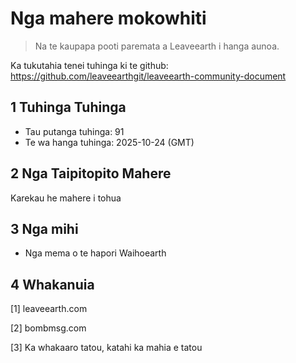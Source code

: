 # Nga mahere mokowhiti

>Na te kaupapa pooti paremata a Leaveearth i hanga aunoa.

Ka tukutahia tenei tuhinga ki te github: https://github.com/leaveearthgit/leaveearth-community-document

## 1 Tuhinga Tuhinga

- Tau putanga tuhinga: 91
- Te wa hanga tuhinga: 2025-10-24 (GMT)

## 2 Nga Taipitopito Mahere

Karekau he mahere i tohua

## 3 Nga mihi
* Nga mema o te hapori Waihoearth

## 4 Whakanuia
[1] leaveearth.com

[2] bombmsg.com

[3] Ka whakaaro tatou, katahi ka mahia e tatou